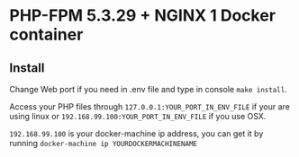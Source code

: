 # PHP-FPM 5.3.29 + NGINX 1 Docker container

## Install

Change Web port if you need in .env file and type in console `make install`.

Access your PHP files through `127.0.0.1:YOUR_PORT_IN_ENV_FILE` if your are using linux or 
`192.168.99.100:YOUR_PORT_IN_ENV_FILE` if you use OSX.

`192.168.99.100` is your docker-machine ip address, you can get it by running `docker-machine ip YOURDOCKERMACHINENAME`
